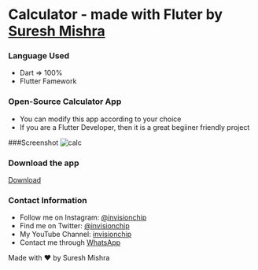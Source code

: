 # Calculator - made with Fluter by [Suresh Mishra](https://invisionchip.netlify.app/)

### Language Used
- Dart => 100%
- Flutter Famework


### Open-Source Calculator App

- You can modify this app according to your choice
- If you are a Flutter Developer, then it is a great begiiner friendly project


###Screenshot
![calc](https://user-images.githubusercontent.com/72114434/104832024-0075a680-58b4-11eb-9c2e-01566783237d.png)

### Download the app
[Download](https://drive.google.com/file/d/1Yw0-3JIu0E6v68H-hnYpfqXI2WxrzY3l/view?usp=sharing)

### Contact Information

- Follow me on Instagram: [@invisionchip](https://www.instagram.com/invisionchip)
- Find me on Twitter: [@invisionchip](https://twitter.com/invisionchip)
- My YouTube Channel: [invisionchip](https://www.youtube.com/channel/UCafeVMVotqWH7jKOR5wzoYA)
- Contact me through [WhatsApp](https://api.whatsapp.com/send?phone=+919437007938&text=&source=&data=&app_absent=)


Made with :heart: by Suresh Mishra
